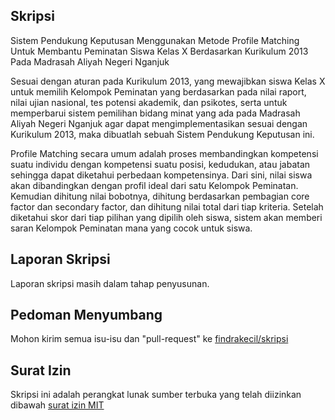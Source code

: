 ## Skripsi

Sistem Pendukung Keputusan Menggunakan Metode Profile Matching Untuk Membantu Peminatan Siswa Kelas X Berdasarkan Kurikulum 2013 Pada Madrasah Aliyah Negeri Nganjuk

Sesuai dengan aturan pada Kurikulum 2013, yang mewajibkan siswa Kelas X untuk memilih Kelompok Peminatan yang berdasarkan pada nilai raport, nilai ujian nasional, tes potensi akademik, dan psikotes, serta untuk memperbarui sistem pemilihan bidang minat yang ada pada Madrasah Aliyah Negeri Nganjuk agar dapat mengimplementasikan sesuai dengan Kurikulum 2013, maka dibuatlah sebuah Sistem Pendukung Keputusan ini.

Profile Matching secara umum adalah proses membandingkan kompetensi suatu individu dengan kompetensi suatu posisi, kedudukan, atau jabatan sehingga dapat diketahui perbedaan kompetensinya. Dari sini, nilai siswa akan dibandingkan dengan profil ideal dari satu Kelompok Peminatan. Kemudian dihitung nilai bobotnya, dihitung berdasarkan pembagian core factor dan secondary factor, dan dihitung nilai total dari tiap kriteria. Setelah diketahui skor dari tiap pilihan yang dipilih oleh siswa, sistem akan memberi saran Kelompok Peminatan mana yang cocok untuk siswa.

## Laporan Skripsi

Laporan skripsi masih dalam tahap penyusunan.

## Pedoman Menyumbang

Mohon kirim semua isu-isu dan "pull-request" ke [findrakecil/skripsi](http://github.com/findrakecil/skripsi)

## Surat Izin

Skripsi ini adalah perangkat lunak sumber terbuka yang telah diizinkan dibawah [surat izin MIT](http://opensource.org/licenses/MIT)
